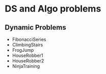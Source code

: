 # DS and Algo problems

## Dynamic Problems

- FibonacciSeries
- ClimbingStairs
- FrogJump
- HouseRobber1
- HouseRobber2
- NinjaTraining